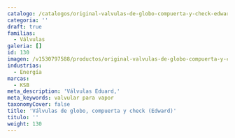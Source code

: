 ```yaml
---
catalogo: /catalogos/original-valvulas-de-globo-compuerta-y-check-edward.pdf
categoria: ''
draft: true
familias:
  - Válvulas
galeria: []
id: 130
imagen: /v1530797588/productos/original-valvulas-de-globo-compuerta-y-check-edward.jpg
industrias:
  - Energía
marcas:
  - KSB
meta_description: 'Válvulas Eduard,'
meta_keywords: valvular para vapor
taxonomyCover: false
title: 'Válvulas de globo, compuerta y check (Edward)'
titulo: ''
weight: 130
---
```




